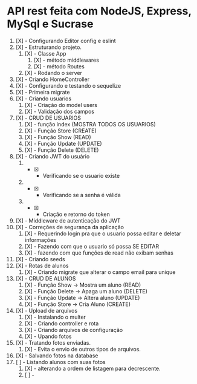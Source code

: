 # API rest feita com NodeJS, Express, MySql e Sucrase

1. [X] - Configurando Editor config e eslint
1. [X] - Estruturando projeto.
    1. [X] - Classe App
        1. [X] - método middlewares
        1. [X] - método Routes
    1.  [X] - Rodando o server
1. [X] - Criando HomeController
1. [X] - Configurando e testando o sequelize
1. [X] - Primeira migrate
1. [X] - Criando usuarios
    1. [X] - Criação do model users
    1. [X] - Validação  dos campos
1. [X] - CRUD DE USUARIOS
    1. [X] - função index (MOSTRA TODOS OS USUARIOS)
    1. [X] - Função Store (CREATE)
    1. [X] - Função Show  (READ)
    1. [X] - Função Update (UPDATE)
    1. [X] - Função Delete (DELETE)
1. [X] - Criando JWT do usuário
    1. - [X] - Verificando se o usuario existe
    1. - [X] - Verificando se a senha é válida
    1. - [X] - Criação e retorno do token
1. [X] - Middleware de autenticação do JWT
1. [X] - Correções de segurança da aplicação
    1. [X] - Requerindo login pra que o usuario possa editar e deletar informações
    1. [X] - Fazendo com que o usuario só possa SE EDITAR
    1. [X] - fazendo com que funções de read não exibam senhas
1. [X] - Criando seeds
1. [X] - Rotas de alunos
    1. [X] - Criando migrate que alterar o campo email para unique
1. [X] - CRUD DE ALUNOS
    1. [X] - Função Show   -> Mostra um aluno (READ)
    1. [X] - Função Delete -> Apaga um aluno  (DELETE)
    1. [X] - Função Update -> Altera aluno    (UPDATE)
    1. [X] - Função Store  -> Cria Aluno      (CREATE)
1. [X] - Upload de arquivos
    1. [X] - Instalando o multer
    1. [X] - Criando controller e rota
    1. [X] - Criando arquivos de configuração
    1. [X] - Upando fotos
1. [X] - Tratando fotos enviadas.
    1. [X] - Evita o envio de outros tipos de arquivos.
1. [X] - Salvando fotos na database
1. [ ] - Listando alunos com suas fotos
    1. [X] - alterando a ordem de listagem para decrescente.
    1. [ ] -
